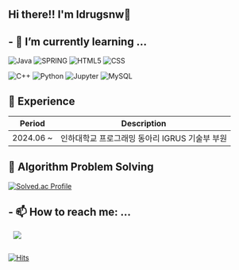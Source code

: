 ## Hi there!! I'm ldrugsnw👋

<!--
**ldrugsnw/ldrugsnw** is a ✨ _special_ ✨ repository because its `README.md` (this file) appears on your GitHub profile.

Here are some ideas to get you started:

- 🔭 I’m currently working on ...
- 🌱 I’m currently learning ...
- 👯 I’m looking to collaborate on ...
- 🤔 I’m looking for help with ...
- 💬 Ask me about ...
- 📫 How to reach me: ...
- 😄 Pronouns: ...
- ⚡ Fun fact: ...
-->

## - 🌱 I’m currently learning ...

![Java](https://img.shields.io/badge/Java-007396.svg?&style=for-the-badge&logo=Java&logoColor=white)
![SPRING](https://img.shields.io/badge/Spring-6DB33F.svg?&style=for-the-badge&logo=Spring&logoColor=white)
![HTML5](https://img.shields.io/badge/HTML5-E34F26.svg?&style=for-the-badge&logo=HTML5&logoColor=white)
![CSS](https://img.shields.io/badge/CSS3-1572B6.svg?&style=for-the-badge&logo=css3&logoColor=white)

![C++](https://img.shields.io/badge/C++-00599C.svg?&style=for-the-badge&logo=cplusplus&logoColor=white)
![Python](https://img.shields.io/badge/Python-3776AB.svg?&style=for-the-badge&logo=Python&logoColor=white)
![Jupyter](https://img.shields.io/badge/jupyter-F37626.svg?&style=for-the-badge&logo=Jupyter&logoColor=white)
![MySQL](https://img.shields.io/badge/MySQL-4479A1.svg?&style=for-the-badge&logo=MySQL&logoColor=white)

## 🧭 Experience
|Period|Description|
|---|---|
|2024.06 ~ |인하대학교 프로그래밍 동아리 IGRUS 기술부 부원|

## 🧩 Algorithm Problem Solving
[![Solved.ac Profile](http://mazassumnida.wtf/api/v2/generate_badge?boj=ldrugsnw)](https://solved.ac/ldrugsnw/)

## - 📫 How to reach me: ...
<a href="https://instagram.com/ldrugsnw">
    <img 
        src="http://img.shields.io/badge/-Instagram-pink?style=flat&logo=Instagram&link=https://instagram.com/ldrugsnw/"
        style="height : auto; margin-left : 10px; margin-right : 10px;"/>
</a>

##
[![Hits](https://hits.seeyoufarm.com/api/count/incr/badge.svg?url=https%3A%2F%2Fgithub.com%2Fldrugsnw&count_bg=%23008BFF&title_bg=%23FF0000&icon=iconify.svg&icon_color=%23FFFFFF&title=hits&edge_flat=false)](https://hits.seeyoufarm.com)
